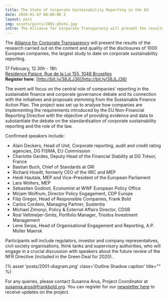 ```yaml
---
title: The State of Corporate Sustainability Reporting in the EU
date: 2020-01-07 00:00:00 Z
layout: post
img: assets/posts/2001-photo.jpg
intro: The Alliance for Corporate Transparency will present the results of the research carried out on the content and quality of the disclosures of 1000 European companies, the largest study to date on corporate sustainability reporting. 
---
```


The [Alliance for Corporate Transparency](http://www.allianceforcorporatetransparency.org/) will present the results of the research carried out on the content and quality of the disclosures of 1000 European companies, the largest study to date on corporate sustainability reporting. 

17 February, 12.30h - 18h<br>
[Residence Palace, Rue de la Loi 155, 1048 Bruxelles](https://goo.gl/maps/WqsckWpJozNQVEtW6)<br>
**Register here**: [http://bit.ly/38JLJ36](http://bit.ly/38JLJ36)

The event will focus on the central role of companies’ reporting in the sustainable finance and corporate governance debate and its connection with the initiatives and proposals stemming from the Sustainable Finance Action Plan. The project was set up to analyse how companies are implementing the requirements introduced by the EU Non-Financial Reporting Directive with the objective of providing evidence and data to substantiate the debate on the standardisation of corporate sustainability reporting and the role of the law. 

Confirmed speakers include:

* Alain Deckers, Head of Unit, Corporate reporting, audit and credit rating agencies, DG FISMA, EU Commission
* Charlotte Gardes, Deputy Head of the Financial Stability at DG Trésor, France
* Bastian Buch, Chief of Standards at GRI
* Richard Howitt, formerly CEO of the IIRC and MEP
* Heidi Hautala, MEP and Vice-President of the European Parliament
* Lara Wolters, MEP
* Sebastien Godinot, Economist at WWF European Policy Office
* Mirjam Wolfrum, Director Policy Engagement, CDP Europe
* Filip Gregor, Head of Responsible Companies, Frank Bold
* Carlos Cordero, Managing Partner, Sustentia
* Michael Zimonyi, Policy & External Affairs Director, CDSB
* Rosl Veltmeijer-Smits, Portfolio Manager, Triodos Investment Management
* Lene Serpa, Head of Organisational Engagement and Reporting, A.P. Moller Maersk

Participants will include regulators, investor and company representatives, civil society organisations, think tanks and supervisory authorities, who will engage in a crucial discussion with speakers about the future review of the NFR Directive (included in the Green Deal for 2020). 

{% asset 'posts/2001-diagram.png' class='Outline Shadow caption' title="" %}

For any queries, please contact Susanna Arus, Project Coordinator at [susanna.arus@frankbold.org](mailto:susanna.arus@frankbold.org). You can register for our [newsletter here](http://eepurl.com/dJPBjQ) to receive updates on the project. 

